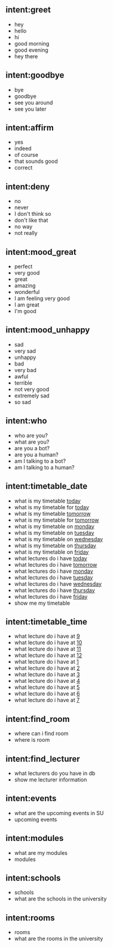 <!-- this is where the bot decides intent based on how similar the user input is to "training data" under each heading, if you want a certain input to give a certain intent put it in here -->

## intent:greet
- hey
- hello
- hi
- good morning
- good evening
- hey there

## intent:goodbye
- bye
- goodbye
- see you around
- see you later

## intent:affirm
- yes
- indeed
- of course
- that sounds good
- correct

## intent:deny
- no
- never
- I don't think so
- don't like that
- no way
- not really

## intent:mood_great
- perfect
- very good
- great
- amazing
- wonderful
- I am feeling very good
- I am great
- I'm good

## intent:mood_unhappy
- sad
- very sad
- unhappy
- bad
- very bad
- awful
- terrible
- not very good
- extremely sad
- so sad

## intent:who
- who are you?
- what are you?
- are you a bot?
- are you a human?
- am I talking to a bot?
- am I talking to a human?

## intent:timetable_date
- what is my timetable [today](date)
- what is my timetable for [today](date)
- what is my timetable [tomorrow](date)
- what is my timetable for [tomorrow](date)
- what is my timetable on [monday](date)
- what is my timetable on [tuesday](date)
- what is my timetable on [wednesday](date)
- what is my timetable on [thursday](date)
- what is my timetable on [friday](date)
- what lectures do i have [today](date)
- what lectures do i have [tomorrow](date)
- what lectures do i have [monday](date)
- what lectures do i have [tuesday](date)
- what lectures do i have [wednesday](date)
- what lectures do i have [thursday](date)
- what lectures do i have [friday](date)
- show me my timetable

## intent:timetable_time
- what lecture do i have at [9](time)
- what lecture do i have at [10](time)
- what lecture do i have at [11](time)
- what lecture do i have at [12](time)
- what lecture do i have at [1](time)
- what lecture do i have at [2](time)
- what lecture do i have at [3](time)
- what lecture do i have at [4](time)
- what lecture do i have at [5](time)
- what lecture do i have at [6](time)
- what lecture do i have at [7](time)

## intent:find_room
- where can i find room [](room)
- where is room [](room)

## intent:find_lecturer
- what lecturers do you have in db
- show me lecturer information

## intent:events
- what are the upcoming events in SU
- upcoming events


## intent:modules
- what are my modules
- modules

## intent:schools
- schools
- what are the schools in the university

## intent:rooms
- rooms
- what are the rooms in the university